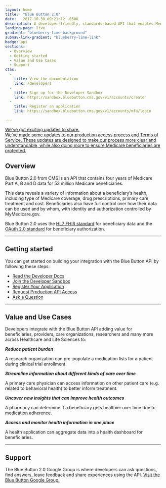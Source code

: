 ```yaml
---
layout: home
title:  "Blue Button 2.0"
date:   2017-10-30 09:21:12 -0500
description: A developer-friendly, standards-based API that enables Medicare beneficiaries to connect their claims data to the applications, services and research programs they trust.
landing-page: live
gradient: "blueberry-lime-background"
subnav-link-gradient: "blueberry-lime-link"
badge: api
sections:
  - Overview
  - Getting started
  - Value and Use Cases
  - Support
ctas:
  -
    title: View the documentation
    link: /developers
  -
    title: Sign up for the Developer Sandbox
    link: https://sandbox.bluebutton.cms.gov/v1/accounts/create
  -
    title: Register an application
    link: https://sandbox.bluebutton.cms.gov/v1/accounts/mfa/login

---
```


<div>
	<a class="bb-c-card default-card" href="{{ site.baseurl }}/blog/ensuring-beneficiary-privacy-and-security-through-new-application-onboarding-requirements.html">
		<div class="card-title">
			We've got exciting updates to share.
		</div>
		<div class="card-image" style="background-image: url('/assets/img/home/terms-announcement-graphic.svg')">
		</div>
		<div class="card-description">
			We’ve made some updates to our production access process and Terms of Service. These updates are designed to make our process more clear and understandable, while also doing more to ensure Medicare beneficiaries are protected.
		</div>
	</a>
</div>
 
## Overview

Blue Button 2.0 from CMS is an API that contains four years of Medicare Part A, B and D data for 53 million Medicare beneficiaries.

This data reveals a variety of information about a beneficiary’s health, including type of Medicare coverage, drug prescriptions, primary care treatment and cost. Beneficiaries also have full control over how their data can be used and by whom, with identity and authorization controlled by MyMedicare.gov.

Blue Button 2.0 uses the [HL7 FHIR standard](https://www.hl7.org/fhir/) for beneficiary data and the [OAuth 2.0 standard](https://oauth.net/2/) for beneficiary authorization.

---

## Getting started

You can get started on building your integration with the Blue Button API by following these steps:

- [Read the Developer Docs](/developers)
- [Join the Developer Sandbox](https://sandbox.bluebutton.cms.gov/v1/accounts/create)
- [Register Your Application](https://sandbox.bluebutton.cms.gov/v1/accounts/mfa/login)
- [Request Production API Access](https://bluebutton.cms.gov/developers/#production-api-access)
- [Ask a Question](https://groups.google.com/forum/#!forum/Developer-group-for-cms-blue-button-api)

---

## Value and Use Cases

Developers integrate with the Blue Button API adding value for beneficiaries, providers, care organizations, researchers and many more across Healthcare and Life Sciences to:

**_Reduce patient burden_**

A research organization can pre-populate a medication lists for a patient during clinical trial enrollment.

**_Streamline information about different kinds of care over time_**

A primary care physician can access information on other patient care (e.g. related to behavioral health) to better inform treatment.

**_Uncover new insights that can improve health outcomes_**

A pharmacy can determine if a beneficiary gets healthier over time due to medication adherence.

**_Access and monitor health information in one place_**

A health application can aggregate data into a health dashboard for beneficiaries.

---

## Support

The Blue Button 2.0 Google Group is where developers can ask questions, find answers, leave feedback and share experiences using the API. [Visit the Blue Button Google Group.](https://groups.google.com/forum/#!forum/developer-group-for-cms-blue-button-api)

